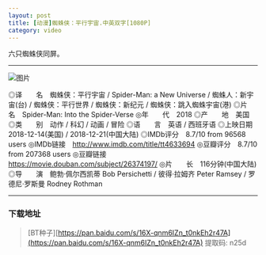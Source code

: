 ```yaml
---
layout: post
title: [动漫]蜘蛛侠：平行宇宙.中英双字[1080P]
category: video
---
```

六只蜘蛛侠同屏。

---


![图片](/pic/poster/spiderman.jpg "spiderman")

◎译　　名　蜘蛛侠：平行宇宙 / Spider-Man: a New Universe / 蜘蛛人：新宇宙(台) / 蜘蛛侠：平行世界 / 蜘蛛侠：新纪元 / 蜘蛛侠：跳入蜘蛛宇宙(港)
◎片　　名　Spider-Man: Into the Spider-Verse
◎年　　代　2018
◎产　　地　美国
◎类　　别　动作 / 科幻 / 动画 / 冒险
◎语　　言　英语 / 西班牙语
◎上映日期　2018-12-14(美国) / 2018-12-21(中国大陆)
◎IMDb评分　8.7/10 from 96568 users
◎IMDb链接　http://www.imdb.com/title/tt4633694
◎豆瓣评分　8.7/10 from 207368 users
◎豆瓣链接　https://movie.douban.com/subject/26374197/
◎片　　长　116分钟(中国大陆)
◎导　　演　鲍勃·佩尔西凯蒂 Bob Persichetti / 彼得·拉姆齐 Peter Ramsey / 罗德尼·罗斯曼 Rodney Rothman



---
### 下载地址

> [BT种子][https://pan.baidu.com/s/16X-qnm6IZn_t0nkEh2r47A](https://pan.baidu.com/s/16X-qnm6IZn_t0nkEh2r47A) 提取码: n25d



